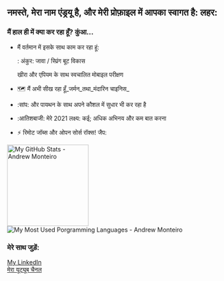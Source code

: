 ## नमस्ते, मेरा नाम एंड्रयू है, और मेरी प्रोफ़ाइल में आपका स्वागत है: लहर:

### मैं हाल ही में क्या कर रहा हूँ? कुंआ...

-   मैं वर्तमान में इसके साथ काम कर रहा हूं:

    : अंकुर: जावा / स्प्रिंग बूट विकास

    खीरा और एपियम के साथ स्वचालित मोबाइल परीक्षण

-   :world_map: मैं अभी सीख रहा हूँ_जर्मन_तथा_मंदारिन चाइनिस_

-   :सांप: और पायथन के साथ अपने कौशल में सुधार भी कर रहा है

-   :आतिशबाजी: मेरे 2021 लक्ष्य: कई; अधिक अभिनय और कम बात करना

-   :zap: रिमोट जॉब्स और ओपन सोर्स रॉक्स! जैप:

<p align="left">
 <img alt="My GitHub Stats - Andrew Monteiro" src="https://github-readme-stats.vercel.app/api?username=andrew-2609&show_icons=true&hide_border=true&theme=tokyonight" height="190"> 
 <img alt="My Most Used Porgramming Languages - Andrew Monteiro" src="https://github-readme-stats.vercel.app/api/top-langs/?username=andrew-2609&layout=compact&hide_border=true&langs_count=8&theme=tokyonight&exclude_repo=Eccezionale-MVC,CorporacaoUmbrella,diversos,projetos">
</p>

### मेरे साथ जुड़ें:

[My LinkedIn][linkedin]<br/>[मेरा यूट्यूब चैनल][youtube]

[linkedin]: https://www.linkedin.com/in/andrew-2609/

[youtube]: https://www.youtube.com/channel/UCmQ39rZeUW3dxMiSjm6YX7Q
